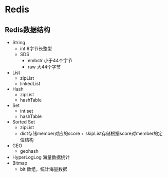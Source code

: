 # Redis

## Redis数据结构

- String
  - int 8字节长整型
  - SDS
    - embstr 小于44个字节
    - raw 大44个字节
- List
  - zipList
  - linkedList
- Hash
  - zipList
  - hashTable
- Set
  - int set
  - hashTable
- Sorted Set
  - zipList
  - dict存储member对应的score + skipList存储根据score对member的定位结构
- GEO
  - geohash
- HyperLogLog 海量数据统计
- Bitmap
  - bit 数组，统计海量数据


